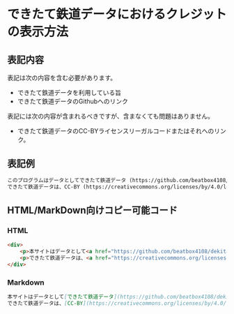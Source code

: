 # できたて鉄道データにおけるクレジットの表示方法

## 表記内容
表記は次の内容を含む必要があります。
- できたて鉄道データを利用している旨
- できたて鉄道データのGithubへのリンク

表記には次の内容が含まれるべきですが、含まなくても問題はありません。
- できたて鉄道データのCC-BYライセンスリーガルコードまたはそれへのリンク。

## 表記例

```md
このプログラムはデータとしてできたて鉄道データ (https://github.com/beatbox4108/dekitatete-train-data) を利用しています。
できたて鉄道データは、CC-BY (https://creativecommons.org/licenses/by/4.0/legalcode) によりライセンスされています。 
```

## HTML/MarkDown向けコピー可能コード

### HTML

```html
<div>
    <p>本サイトはデータとして<a href="https://github.com/beatbox4108/dekitatete-train-data">できたて鉄道データ</a>を利用しています。</p>
    <p>できたて鉄道データは、<a href="https://creativecommons.org/licenses/by/4.0/legalcode">CC-BY</a>によりライセンスされています。 </p>
</div>
```

### Markdown

```md
本サイトはデータとして[できたて鉄道データ](https://github.com/beatbox4108/dekitatete-train-data)を利用しています。  
できたて鉄道データは、[CC-BY](https://creativecommons.org/licenses/by/4.0/legalcode)によりライセンスされています。
```